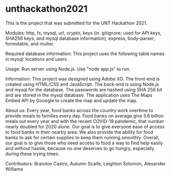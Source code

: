 # unthackathon2021

This is the project that was submitted for the UNT Hackathon 2021.

Modules:
http, fs, mysql, url, crypto, keys (in .gitignore; used for API keys, SHA256 keys, and mysql database information), express, body-parser, formidable, and multer.

Required database information:
This project uses the following table names in mysql: locations and users.

Usage:
Run server using Node.js. Use "node app.js" to run.

Information:
This project was designed using Adobe XD. The front-end is created using HTML/CSS and JavaScript. The back-end is using Node.js and mysql for the database. The passwords are hashed using SHA 256 bit and are stored in the mysql database. The application uses The Maps Embed API by Gooogle to create the map and update the map.

About us:
Every year, food banks across the country work overtime to provide meals to families every day.
Food banks on average give 3.6 billion meals out every year and with the recent COVID-19 pandemic,
that number nearly doubled for 2020 alone. Our goal is to give everyone ease of access to food banks in their nearby area.
We also provide the ability for food banks to ask for certain supplies to keep them running smoothly.
Overall, our goal is to give those who need access to food a way to find help easily and without hassle,
because no one deserves to go hungry, especially during these trying times.

Contributors:
Brandon Castro, Autumn Scaife, Leighton Solomon, Alexander Williams

